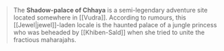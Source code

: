 > The **Shadow-palace of Chhaya** is a semi-legendary adventure site located somewhere in [[Vudra]]. According to rumours, this [[Jewel|jewel]]-laden locale is the haunted palace of a jungle princess who was beheaded by [[Khiben-Sald]] when she tried to unite the fractious maharajahs.








